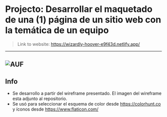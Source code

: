# Projecto: Desarrollar el maquetado de una (1) página de un sitio web con la temática de un equipo
> Link to website: https://wizardly-hoover-e9f43d.netlify.app/
---
![AUF](https://user-images.githubusercontent.com/64867705/137958226-5692f2b1-27c4-4cd1-af5a-c38980bd14c6.JPG)
---
## Info
- Se desarrollo a partir del wireframe presentado. El imagen del wireframe esta adjunto al repositorio.
- Se usó para seleccionar el esquema de color desde https://colorhunt.co y íconos desde https://www.flaticon.com/ 

